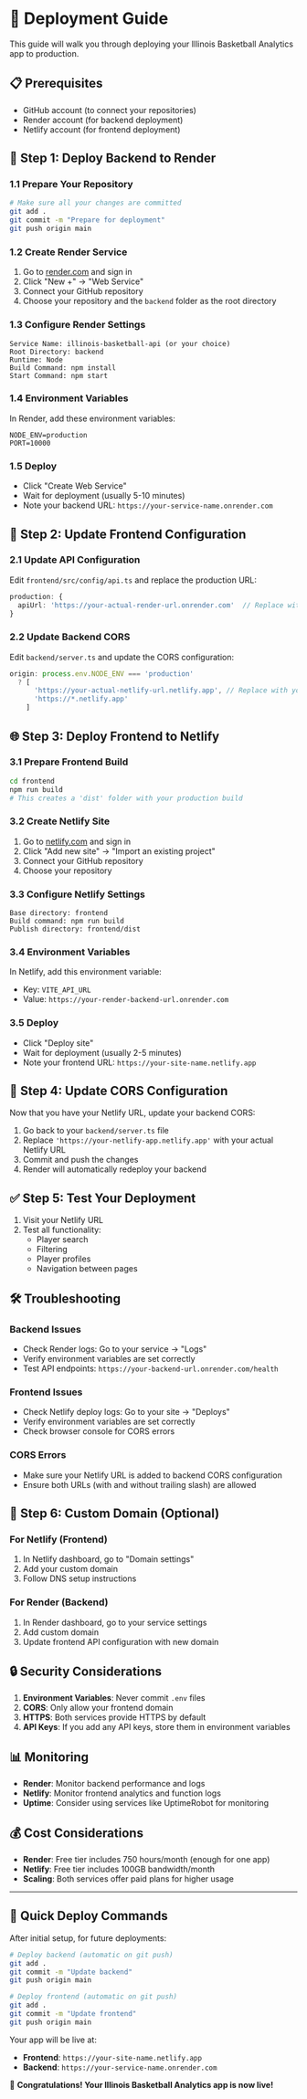 # 🚀 Deployment Guide

This guide will walk you through deploying your Illinois Basketball Analytics app to production.

## 📋 Prerequisites

- GitHub account (to connect your repositories)
- Render account (for backend deployment)
- Netlify account (for frontend deployment)

## 🔧 Step 1: Deploy Backend to Render

### 1.1 Prepare Your Repository
```bash
# Make sure all your changes are committed
git add .
git commit -m "Prepare for deployment"
git push origin main
```

### 1.2 Create Render Service
1. Go to [render.com](https://render.com) and sign in
2. Click "New +" → "Web Service"
3. Connect your GitHub repository
4. Choose your repository and the `backend` folder as the root directory

### 1.3 Configure Render Settings
```
Service Name: illinois-basketball-api (or your choice)
Root Directory: backend
Runtime: Node
Build Command: npm install
Start Command: npm start
```

### 1.4 Environment Variables
In Render, add these environment variables:
```
NODE_ENV=production
PORT=10000
```

### 1.5 Deploy
- Click "Create Web Service"
- Wait for deployment (usually 5-10 minutes)
- Note your backend URL: `https://your-service-name.onrender.com`

## 🎯 Step 2: Update Frontend Configuration

### 2.1 Update API Configuration
Edit `frontend/src/config/api.ts` and replace the production URL:

```typescript
production: {
  apiUrl: 'https://your-actual-render-url.onrender.com'  // Replace with your Render URL
}
```

### 2.2 Update Backend CORS
Edit `backend/server.ts` and update the CORS configuration:

```typescript
origin: process.env.NODE_ENV === 'production' 
  ? [
      'https://your-actual-netlify-url.netlify.app', // Replace with your Netlify URL
      'https://*.netlify.app'
    ]
```

## 🌐 Step 3: Deploy Frontend to Netlify

### 3.1 Prepare Frontend Build
```bash
cd frontend
npm run build
# This creates a 'dist' folder with your production build
```

### 3.2 Create Netlify Site
1. Go to [netlify.com](https://netlify.com) and sign in
2. Click "Add new site" → "Import an existing project"
3. Connect your GitHub repository
4. Choose your repository

### 3.3 Configure Netlify Settings
```
Base directory: frontend
Build command: npm run build
Publish directory: frontend/dist
```

### 3.4 Environment Variables
In Netlify, add this environment variable:
- Key: `VITE_API_URL`
- Value: `https://your-render-backend-url.onrender.com`

### 3.5 Deploy
- Click "Deploy site"
- Wait for deployment (usually 2-5 minutes)
- Note your frontend URL: `https://your-site-name.netlify.app`

## 🔄 Step 4: Update CORS Configuration

Now that you have your Netlify URL, update your backend CORS:

1. Go back to your `backend/server.ts` file
2. Replace `'https://your-netlify-app.netlify.app'` with your actual Netlify URL
3. Commit and push the changes
4. Render will automatically redeploy your backend

## ✅ Step 5: Test Your Deployment

1. Visit your Netlify URL
2. Test all functionality:
   - Player search
   - Filtering
   - Player profiles
   - Navigation between pages

## 🛠️ Troubleshooting

### Backend Issues
- Check Render logs: Go to your service → "Logs"
- Verify environment variables are set correctly
- Test API endpoints: `https://your-backend-url.onrender.com/health`

### Frontend Issues
- Check Netlify deploy logs: Go to your site → "Deploys"
- Verify environment variables are set correctly
- Check browser console for CORS errors

### CORS Errors
- Make sure your Netlify URL is added to backend CORS configuration
- Ensure both URLs (with and without trailing slash) are allowed

## 📱 Step 6: Custom Domain (Optional)

### For Netlify (Frontend)
1. In Netlify dashboard, go to "Domain settings"
2. Add your custom domain
3. Follow DNS setup instructions

### For Render (Backend)
1. In Render dashboard, go to your service settings
2. Add custom domain
3. Update frontend API configuration with new domain

## 🔒 Security Considerations

1. **Environment Variables**: Never commit `.env` files
2. **CORS**: Only allow your frontend domain
3. **HTTPS**: Both services provide HTTPS by default
4. **API Keys**: If you add any API keys, store them in environment variables

## 📊 Monitoring

- **Render**: Monitor backend performance and logs
- **Netlify**: Monitor frontend analytics and function logs
- **Uptime**: Consider using services like UptimeRobot for monitoring

## 💰 Cost Considerations

- **Render**: Free tier includes 750 hours/month (enough for one app)
- **Netlify**: Free tier includes 100GB bandwidth/month
- **Scaling**: Both services offer paid plans for higher usage

---

## 🚀 Quick Deploy Commands

After initial setup, for future deployments:

```bash
# Deploy backend (automatic on git push)
git add .
git commit -m "Update backend"
git push origin main

# Deploy frontend (automatic on git push)
git add .
git commit -m "Update frontend" 
git push origin main
```

Your app will be live at:
- **Frontend**: `https://your-site-name.netlify.app`
- **Backend**: `https://your-service-name.onrender.com`

🎉 **Congratulations! Your Illinois Basketball Analytics app is now live!** 